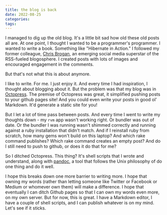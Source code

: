 ```yaml
---
title: the blog is back
date: 2022-08-25
categories:
tags:
---
```


I managed to dig up the old blog. It's a little bit sad how old these old posts all are. At one point, I thought I wanted to be a programmer's programmer. I wanted to write a book. Something like "Hibernate in Action." I followed my former colleague, [Chris Brogan](https://chrisbrogan.com/), an emerging social media superstar of the RSS-fueled blogosphere. I created posts with lots of images and encouraged engagement in the comments.

But that's not what this is about anymore.

I like to write. For me. I just enjoy it. And every time I had inspiration, I thought about blogging about it. But the problem was that my blog was in [Octopress](octopress.org). The premise of Octopress was great, it simplified pushing posts to your github pages site! And you could even write your posts in good ol' Markdown. It'd generate a static site for you!

But I let a lot of time pass between posts. And every time I went to write my thoughts down - my `rvm` app wasn't working right. Or bundler was out of date. Or the bundler I was running wasn't shimmed correctly and running against a ruby installation that didn't match. And if I reinstall ruby from scratch, how many gems won't build on this laptop? And which rake command publishes? Which rake command creates an empty post? And do I still need to push to github, or does it do that for me?

So I ditched Octopress. This thing? It's shell scripts that I wrote and understand, along with [pandoc](https://pandoc.org/), a tool that follows the Unix philosophy of do one thing and do it well. 

I hope this breaks down one more barrier to writing more. I hope that owning my words (rather than letting someone like Twitter or Facebook or Medium or whomever own them) will make a difference. I hope that eventually I can ditch Github pages so that I can own my words even more, on my own server. But for now, this is great. I have a Markdown editor, I have a couple of shell scripts, and I can publish whatever is on my mind. Let's see if it sticks.